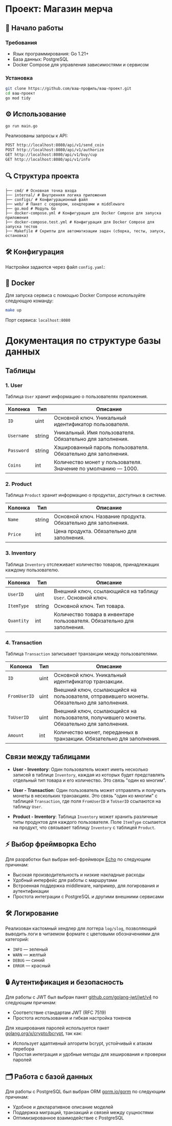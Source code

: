 # Проект: Магазин мерча

## 🚀 Начало работы

### Требования
- Язык программирования: Go 1.21+
- База данных: PostgreSQL
- Docker Compose для управления зависимостями и сервисом

### Установка
```bash
git clone https://github.com/ваш-профиль/ваш-проект.git
cd ваш-проект
go mod tidy
```

## ⚙️ Использование
```bash
go run main.go
```

Реализованы запросы к API:
```bash
POST http://localhost:8080/api/v1/send_coin
POST http://localhost:8080/api/v1/authorize
GET http://localhost:8080/api/v1/buy/cup
GET http://localhost:8080/api/v1/info
```

## 🔍 Структура проекта
```
├── cmd/ # Основная точка входа
├── internal/ # Внутренняя логика приложения
├── configs/ # Конфигурационный файл
├── web/ # Пакет с сервером, хендлерами и middleware
├── go.mod # Модуль Go
├── docker-compose.yml # Конфигурация для Docker Compose для запуска приложения
├── docker-compose.test.yml # Конфигурация для Docker Compose для запуска тестов
├── Makefile # Скрипты для автоматизации задач (сборка, тесты, запуск, остановка)
```

## 🛠️ Конфигурация

Настройки задаются через файл `config.yaml`:

## 🐳 Docker

Для запуска сервиса с помощью Docker Compose используйте следующую команду:
```bash
make up
```

Порт сервиса: `localhost:8080`

# Документация по структуре базы данных

## Таблицы

### 1. **User**
Таблица `User` хранит информацию о пользователях приложения.

| Колонка   | Тип    | Описание                                  |
|-----------|--------|-------------------------------------------|
| `ID`      | uint   | Основной ключ. Уникальный идентификатор пользователя. |
| `Username`| string | Уникальный. Имя пользователя. Обязательно для заполнения. |
| `Password`| string | Хэшированный пароль пользователя. Обязательно для заполнения. |
| `Coins`   | int    | Количество монет у пользователя. Значение по умолчанию — 1000. |

### 2. **Product**
Таблица `Product` хранит информацию о продуктах, доступных в системе.

| Колонка   | Тип    | Описание                                   |
|-----------|--------|--------------------------------------------|
| `Name`    | string | Основной ключ. Название продукта. Обязательно для заполнения. |
| `Price`   | int    | Цена продукта. Обязательно для заполнения. |

### 3. **Inventory**
Таблица `Inventory` отслеживает количество товаров, принадлежащих каждому пользователю.

| Колонка   | Тип    | Описание                                           |
|-----------|--------|---------------------------------------------------|
| `UserID`  | uint   | Внешний ключ, ссылающийся на таблицу `User`. Основной ключ. |
| `ItemType`| string | Основной ключ. Тип товара. |
| `Quantity`| int    | Количество товара в инвентаре пользователя. Обязательно для заполнения. |

### 4. **Transaction**
Таблица `Transaction` записывает транзакции между пользователями.

| Колонка      | Тип    | Описание                                       |
|--------------|--------|-----------------------------------------------|
| `ID`         | uint   | Основной ключ. Уникальный идентификатор транзакции. |
| `FromUserID` | uint   | Внешний ключ, ссылающийся на пользователя, отправившего монеты. Обязательно для заполнения. |
| `ToUserID`   | uint   | Внешний ключ, ссылающийся на пользователя, получившего монеты. Обязательно для заполнения. |
| `Amount`     | int    | Количество монет, переданных в транзакции. Обязательно для заполнения. |

## Связи между таблицами

- **User - Inventory**: Один пользователь может иметь несколько записей в таблице `Inventory`, каждая из которых будет представлять отдельный тип товара и его количество. Это связь "один ко многим".
  
- **User - Transaction**: Один пользователь может отправлять и получать монеты в нескольких транзакциях. Это связь "один ко многим" с таблицей `Transaction`, где поля `FromUserID` и `ToUserID` ссылаются на таблицу `User`.

- **Product - Inventory**: Таблица `Inventory` может хранить различные типы продуктов для каждого пользователя. Поле `ItemType` ссылается на продукт, что связывает таблицу `Inventory` с таблицей `Product`.


## ⚡ Выбор фреймворка Echo

Для разработки был выбран веб-фреймворк [Echo](https://echo.labstack.com/) по следующим причинам:
- Высокая производительность и низкие накладные расходы
- Удобный интерфейс для работы с маршрутами
- Встроенная поддержка middleware, например, для логирования и аутентификации
- Простота интеграции с PostgreSQL и другими внешними сервисами

## 🛠️ Логирование

Реализован кастомный хендлер для логгера `log/slog`, позволяющий выводить логи в читаемом формате с цветовыми обозначениями для категорий:
- `INFO` — зеленый
- `WARN` — желтый
- `DEBUG` — синий
- `ERROR` — красный

## 🔒 Аутентификация и безопасность

Для работы с JWT был выбран пакет [github.com/golang-jwt/jwt/v4](https://pkg.go.dev/github.com/golang-jwt/jwt/v4) по следующим причинам:
- Соответствие стандартам JWT (RFC 7519)
- Простота использования и гибкая настройка токенов

Для хеширования паролей используется пакет [golang.org/x/crypto/bcrypt](https://pkg.go.dev/golang.org/x/crypto/bcrypt), так как:
- Использует адаптивный алгоритм bcrypt, устойчивый к атакам перебора
- Простая интеграция и удобные методы для хеширования и проверки паролей

## 🗂️ Работа с базой данных

Для работы с PostgreSQL был выбран ORM [gorm.io/gorm](https://gorm.io/) по следующим причинам:
- Удобное и декларативное описание моделей
- Поддержка миграций, транзакций и связей между сущностями
- Оптимизированное взаимодействие с PostgreSQL



